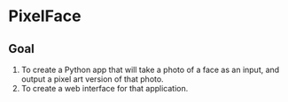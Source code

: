 # PixelFace
## Goal
1. To create a Python app that will take a photo of a face as an input, and output a pixel art version of that photo.
2. To create a web interface for that application.
